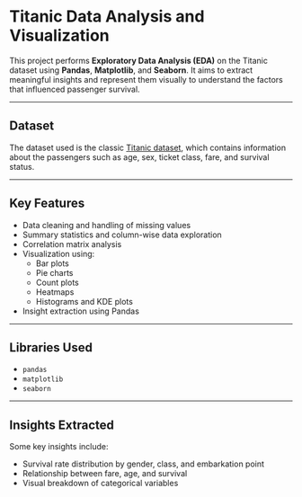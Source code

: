 # Titanic Data Analysis and Visualization

This project performs **Exploratory Data Analysis (EDA)** on the Titanic dataset using **Pandas**, **Matplotlib**, and **Seaborn**. It aims to extract meaningful insights and represent them visually to understand the factors that influenced passenger survival.

---

## Dataset
The dataset used is the classic [Titanic dataset](https://www.kaggle.com/c/titanic/data?select=train.csv&utm_source=chatgpt.com), which contains information about the passengers such as age, sex, ticket class, fare, and survival status.

---

## Key Features
- Data cleaning and handling of missing values
- Summary statistics and column-wise data exploration
- Correlation matrix analysis
- Visualization using:
  - Bar plots
  - Pie charts
  - Count plots
  - Heatmaps
  - Histograms and KDE plots
- Insight extraction using Pandas

---

## Libraries Used
- `pandas`
- `matplotlib`
- `seaborn`

---

## Insights Extracted
Some key insights include:
- Survival rate distribution by gender, class, and embarkation point
- Relationship between fare, age, and survival
- Visual breakdown of categorical variables
